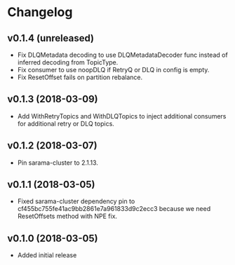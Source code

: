 # Changelog

v0.1.4 (unreleased)
-------------------

- Fix DLQMetadata decoding to use DLQMetadataDecoder func instead of inferred decoding from TopicType.
- Fix consumer to use noopDLQ if RetryQ or DLQ in config is empty.
- Fix ResetOffset fails on partition rebalance.


v0.1.3 (2018-03-09)
-------------------

- Add WithRetryTopics and WithDLQTopics to inject additional consumers for additional retry or DLQ topics.


v0.1.2 (2018-03-07)
-------------------

- Pin sarama-cluster to 2.1.13.


v0.1.1 (2018-03-05)
-------------------

- Fixed sarama-cluster dependency pin to cf455bc755fe41ac9bb2861e7a961833d9c2ecc3 because we need ResetOffsets method with NPE fix.


v0.1.0 (2018-03-05)
-------------------

- Added initial release
